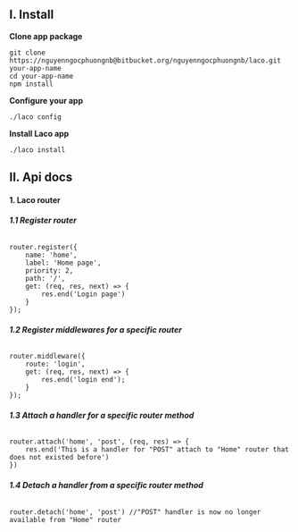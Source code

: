 ## **I. Install**
**Clone app package**
```
git clone https://nguyenngocphuongnb@bitbucket.org/nguyenngocphuongnb/laco.git your-app-name
cd your-app-name
npm install
```
**Configure your app**
```
./laco config
```
**Install Laco app**
```
./laco install
```
## **II. Api docs**
#### **1. Laco router**
###### **1.1 Register router**

```
router.register({
    name: 'home',
    label: 'Home page',
    priority: 2,
    path: '/',
    get: (req, res, next) => {
        res.end('Login page')
    }
});
```
###### **1.2 Register middlewares for a specific router**
```
router.middleware({
    route: 'login',
    get: (req, res, next) => {
        res.end('login end');
    }
});
```
###### **1.3 Attach a handler for a specific router method**
```
router.attach('home', 'post', (req, res) => {
    res.end('This is a handler for "POST" attach to "Home" router that does not existed before')
})
```
###### **1.4 Detach a handler from a specific router method**
```
router.detach('home', 'post') //"POST" handler is now no longer available from "Home" router
```